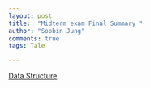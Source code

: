 ```yaml
---
layout: post
title:  "Midterm exam Final Summary "
author: "Soobin Jung"
comments: true
tags: Tale

---
```


[Data Structure](https://soobinthegenius.tistory.com/2) 